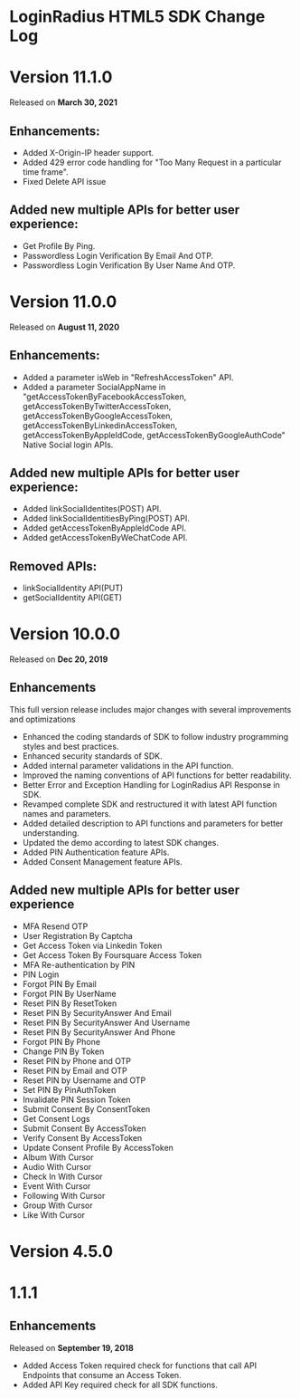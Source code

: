 # LoginRadius HTML5 SDK Change Log


# Version 11.1.0
Released on **March 30, 2021**

## Enhancements:
- Added X-Origin-IP header support.
- Added 429 error code handling for "Too Many Request in a particular time frame".
- Fixed Delete API issue

## Added new multiple APIs for better user experience:
- Get Profile By Ping.
- Passwordless Login Verification By Email And OTP.
- Passwordless Login Verification By User Name And OTP.


# Version 11.0.0
Released on **August 11, 2020**

## Enhancements:
 - Added a parameter isWeb in "RefreshAccessToken" API.
 - Added a parameter SocialAppName in "getAccessTokenByFacebookAccessToken, getAccessTokenByTwitterAccessToken,
   getAccessTokenByGoogleAccessToken, getAccessTokenByLinkedinAccessToken, getAccessTokenByAppleIdCode, 
   getAccessTokenByGoogleAuthCode" Native Social login APIs.

## Added new multiple APIs for better user experience:
 - Added linkSocialIdentites(POST) API.
 - Added linkSocialIdentitiesByPing(POST) API.
 - Added getAccessTokenByAppleIdCode API.
 - Added getAccessTokenByWeChatCode API.

## Removed APIs:
 - linkSocialIdentity API(PUT)
 - getSocialIdentity API(GET)


# Version 10.0.0
Released on **Dec 20, 2019**

## Enhancements
This full version release includes major changes with several improvements and optimizations
 - Enhanced the coding standards of SDK to follow industry programming styles and best practices.
 - Enhanced security standards of SDK.
 - Added internal parameter validations in the API function.
 - Improved the naming conventions of API functions for better readability.
 - Better Error and Exception Handling for LoginRadius API Response in SDK.
 - Revamped complete SDK and restructured it with latest API function names and parameters.
 - Added detailed description to API functions and parameters for better understanding.
 - Updated the demo according to latest SDK changes.
 - Added PIN Authentication feature APIs.
 - Added Consent Management feature APIs.


## Added new multiple APIs for better user experience

 - MFA Resend OTP
 - User Registration By Captcha
 - Get Access Token via Linkedin Token
 - Get Access Token By Foursquare Access Token
 - MFA Re-authentication by PIN
 - PIN Login
 - Forgot PIN By Email
 - Forgot PIN By UserName
 - Reset PIN By ResetToken
 - Reset PIN By SecurityAnswer And Email
 - Reset PIN By SecurityAnswer And Username
 - Reset PIN By SecurityAnswer And Phone
 - Forgot PIN By Phone
 - Change PIN By Token
 - Reset PIN by Phone and OTP
 - Reset PIN by Email and OTP
 - Reset PIN by Username and OTP
 - Set PIN By PinAuthToken
 - Invalidate PIN Session Token
 - Submit Consent By ConsentToken
 - Get Consent Logs
 - Submit Consent By AccessToken
 - Verify Consent By AccessToken
 - Update Consent Profile By AccessToken
 - Album With Cursor
 - Audio With Cursor
 - Check In With Cursor
 - Event With Cursor
 - Following With Cursor
 - Group With Cursor
 - Like With Cursor


# Version 4.5.0
# 1.1.1
## Enhancements 
Released on **September 19, 2018**
  - Added Access Token required check for functions that call API Endpoints that consume an Access Token. 
  - Added API Key required check for all SDK functions. 
